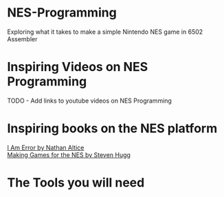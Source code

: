 # NES-Programming

Exploring what it takes to make a simple Nintendo NES game in 6502 Assembler

# Inspiring Videos on NES Programming

TODO - Add links to youtube videos on NES Programming

# Inspiring books on the NES platform

[I Am Error by Nathan Altice](https://www.amazon.com/Am-Error-Nintendo-Computer-Entertainment/dp/0262028778)<br>
[Making Games for the NES by Steven Hugg ](https://www.amazon.com/Making-Games-NES-Steven-Hugg/dp/1075952727)

# The Tools you will need
